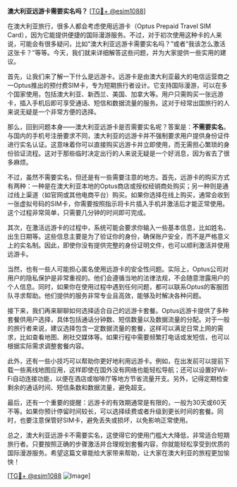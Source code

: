 **澳大利亚远游卡需要实名吗？** [[TG💪+ @esim1088](https://t.me/s/esim1088)]

在澳大利亚旅行，很多人都会考虑使用远游卡（Optus Prepaid Travel SIM Card），因为它能提供便捷的国际漫游服务。不过，对于初次使用这种卡的人来说，可能会有很多疑问，比如“澳大利亚远游卡需要实名吗？”或者“我该怎么激活这张卡？”等等。今天，我们就来详细解答这些问题，并为大家提供一些实用的建议。

首先，让我们来了解一下什么是远游卡。远游卡是由澳大利亚最大的电信运营商之一Optus推出的预付费SIM卡，专为短期旅行者设计。它支持国际漫游，可以在多个国家使用，包括澳大利亚、新西兰、美国、加拿大等。用户只需购买一张远游卡，插入手机后即可享受通话、短信和数据流量的服务。这对于经常出国旅行的人来说无疑是一个非常方便的选择。

那么，回到问题本身——澳大利亚远游卡是否需要实名呢？答案是：**不需要实名**。与国内的手机号注册要求不同，澳大利亚的远游卡并不强制要求用户提供身份证件进行实名认证。这意味着你可以直接购买远游卡并立即使用，而无需担心繁琐的身份验证流程。这对于那些临时决定出行的人来说无疑是一个好消息，因为省去了很多麻烦。

不过，虽然不需要实名，但还是有一些需要注意的地方。首先，远游卡的购买方式有两种：一种是在澳大利亚本地的Optus商店或授权经销商处购买；另一种则是通过线上渠道（如官网或其他电商平台）购买。如果你选择在线上购买，通常会收到一张虚拟号码的SIM卡，你需要按照指示将卡片插入手机并激活后才能正常使用。这个过程非常简单，只需要几分钟的时间即可完成。

其次，在激活远游卡的过程中，系统可能会要求你输入一些基本信息，比如姓名、出生日期等。这些信息主要是为了验证你的身份，确保账户安全，而不是严格意义上的实名制。因此，即使你没有提供完整的身份证明文件，也可以顺利激活并使用远游卡。

当然，也有一些人可能担心匿名使用远游卡的安全性问题。实际上，Optus公司对用户的隐私保护是非常重视的。他们会遵循当地的法律法规，不会随意泄露用户的个人信息。同时，如果你在使用过程中遇到任何问题，都可以联系Optus的客服团队寻求帮助。他们提供的服务非常专业且高效，能够及时解决各种问题。

接下来，我们再来聊聊如何选择适合自己的远游卡套餐。Optus远游卡提供了多种套餐供用户选择，具体包括通话分钟数、短信数量以及数据流量的分配。对于一般的旅行者来说，建议选择包含一定数据流量的套餐，这样可以满足日常上网的需求，比如查看地图、刷社交媒体等。如果行程中需要频繁打电话或发短信，也可以根据实际需求调整套餐内容。

此外，还有一些小技巧可以帮助你更好地利用远游卡。例如，在出发前可以提前下载一些离线地图应用，这样即使在国外没有网络也能轻松导航；还可以设置好Wi-Fi自动连接功能，以便在酒店或咖啡厅等地方节省流量开支。另外，记得定期检查剩余的通话时间、短信条数和数据流量，避免超支。

最后，还有一个重要的提醒：远游卡的有效期通常是有限的，一般为30天或60天不等。如果你预计停留时间较长，可以选择续费或者升级到更长时间的套餐。同时，也要注意保管好SIM卡，避免丢失或损坏，以免影响正常使用。

总之，澳大利亚远游卡不需要实名，这使得它的使用门槛大大降低，非常适合短期旅行者。只要按照正确的步骤激活并合理规划套餐内容，你就能轻松享受到优质的国际漫游服务。希望这篇文章能给大家带来帮助，让大家在澳大利亚的旅程更加愉快！

[[TG💪+ @esim1088](https://t.me/s/esim1088) ![Image](https://i.postimg.cc/4NQfJmqS/Snipaste-2025-05-13-00-14-12.png)]